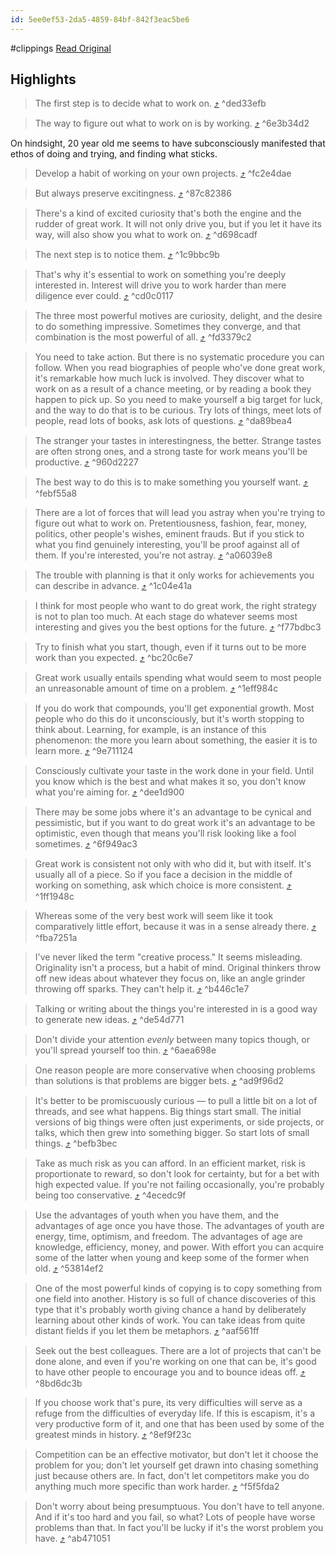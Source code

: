 ```yaml
---
id: 5ee0ef53-2da5-4859-84bf-842f3eac5be6
---
```


#clippings
[Read Original](https://paulgraham.com/greatwork.html)

## Highlights

> The first step is to decide what to work on. [⤴️](https://omnivore.app/me/how-to-do-great-work-18de572c1dd#ded33efb-51a8-4439-84a4-4f85fdb6c08b)  ^ded33efb

> The way to figure out what to work on is by working. [⤴️](https://omnivore.app/me/how-to-do-great-work-18de572c1dd#6e3b34d2-d27b-45ab-9436-707bde08fd24)  ^6e3b34d2

On hindsight, 20 year old me seems to have subconsciously manifested that ethos of doing and trying, and finding what sticks.  

> Develop a habit of working on your own projects. [⤴️](https://omnivore.app/me/how-to-do-great-work-18de572c1dd#fc2e4dae-ee69-452d-9fe7-5b95da66c387)  ^fc2e4dae

> But always preserve excitingness. [⤴️](https://omnivore.app/me/how-to-do-great-work-18de572c1dd#87c82386-03da-4ad7-80d5-28daa61d40e3)  ^87c82386

> There's a kind of excited curiosity that's both the engine and the rudder of great work. It will not only drive you, but if you let it have its way, will also show you what to work on. [⤴️](https://omnivore.app/me/how-to-do-great-work-18de572c1dd#d698cadf-d0c2-4d49-82be-d2873bff8ebf)  ^d698cadf

> The next step is to notice them. [⤴️](https://omnivore.app/me/how-to-do-great-work-18de572c1dd#1c9bbc9b-40a7-405f-89e0-213b5a5a300e)  ^1c9bbc9b

> That's why it's essential to work on something you're deeply interested in. Interest will drive you to work harder than mere diligence ever could. [⤴️](https://omnivore.app/me/how-to-do-great-work-18de572c1dd#cd0c0117-e8ef-4351-a732-3f99ccb86876)  ^cd0c0117

> The three most powerful motives are curiosity, delight, and the desire to do something impressive. Sometimes they converge, and that combination is the most powerful of all. [⤴️](https://omnivore.app/me/how-to-do-great-work-18de572c1dd#fd3379c2-7923-4593-ad2c-9b0468c870b9)  ^fd3379c2

> You need to take action. But there is no systematic procedure you can follow. When you read biographies of people who've done great work, it's remarkable how much luck is involved. They discover what to work on as a result of a chance meeting, or by reading a book they happen to pick up. So you need to make yourself a big target for luck, and the way to do that is to be curious. Try lots of things, meet lots of people, read lots of books, ask lots of questions. [⤴️](https://omnivore.app/me/how-to-do-great-work-18de572c1dd#da89bea4-ac4f-4a33-bd43-620aa685b9ab)  ^da89bea4

> The stranger your tastes in interestingness, the better. Strange tastes are often strong ones, and a strong taste for work means you'll be productive. [⤴️](https://omnivore.app/me/how-to-do-great-work-18de572c1dd#960d2227-7f8b-4d8a-9b52-0250582bbb7e)  ^960d2227

> The best way to do this is to make something you yourself want. [⤴️](https://omnivore.app/me/how-to-do-great-work-18de572c1dd#febf55a8-529e-4622-935b-f016f80a9a9a)  ^febf55a8

> There are a lot of forces that will lead you astray when you're trying to figure out what to work on. Pretentiousness, fashion, fear, money, politics, other people's wishes, eminent frauds. But if you stick to what you find genuinely interesting, you'll be proof against all of them. If you're interested, you're not astray. [⤴️](https://omnivore.app/me/how-to-do-great-work-18de572c1dd#a06039e8-6f44-4761-b90b-0d7976526cee)  ^a06039e8

> The trouble with planning is that it only works for achievements you can describe in advance. [⤴️](https://omnivore.app/me/how-to-do-great-work-18de572c1dd#1c04e41a-03e0-4bed-b55e-8c47f29f41bd)  ^1c04e41a

> I think for most people who want to do great work, the right strategy is not to plan too much. At each stage do whatever seems most interesting and gives you the best options for the future. [⤴️](https://omnivore.app/me/how-to-do-great-work-18de572c1dd#f77bdbc3-190b-4ab7-a4b3-2875f4c893bc)  ^f77bdbc3

> Try to finish what you start, though, even if it turns out to be more work than you expected. [⤴️](https://omnivore.app/me/how-to-do-great-work-18de572c1dd#bc20c6e7-fa4a-42c6-b733-4ab6aedc80bd)  ^bc20c6e7

> Great work usually entails spending what would seem to most people an unreasonable amount of time on a problem. [⤴️](https://omnivore.app/me/how-to-do-great-work-18de572c1dd#1eff984c-eef9-4273-aee2-4e53ec3ff2ce)  ^1eff984c

> If you do work that compounds, you'll get exponential growth. Most people who do this do it unconsciously, but it's worth stopping to think about. Learning, for example, is an instance of this phenomenon: the more you learn about something, the easier it is to learn more. [⤴️](https://omnivore.app/me/how-to-do-great-work-18de572c1dd#9e711124-861e-4e99-bde8-5b8f743456b2)  ^9e711124

> Consciously cultivate your taste in the work done in your field. Until you know which is the best and what makes it so, you don't know what you're aiming for. [⤴️](https://omnivore.app/me/how-to-do-great-work-18de572c1dd#dee1d900-33f6-4dca-b530-abf56392b057)  ^dee1d900

> There may be some jobs where it's an advantage to be cynical and pessimistic, but if you want to do great work it's an advantage to be optimistic, even though that means you'll risk looking like a fool sometimes. [⤴️](https://omnivore.app/me/how-to-do-great-work-18de572c1dd#6f949ac3-4273-41e4-ac9b-3c0d437bf087)  ^6f949ac3

> Great work is consistent not only with who did it, but with itself. It's usually all of a piece. So if you face a decision in the middle of working on something, ask which choice is more consistent. [⤴️](https://omnivore.app/me/how-to-do-great-work-18de572c1dd#1ff1948c-06dd-4fad-807a-a260ccb548be)  ^1ff1948c

> Whereas some of the very best work will seem like it took comparatively little effort, because it was in a sense already there. [⤴️](https://omnivore.app/me/how-to-do-great-work-18de572c1dd#fba7251a-63c0-4702-804e-96888432ba5a)  ^fba7251a

> I've never liked the term "creative process." It seems misleading. Originality isn't a process, but a habit of mind. Original thinkers throw off new ideas about whatever they focus on, like an angle grinder throwing off sparks. They can't help it. [⤴️](https://omnivore.app/me/how-to-do-great-work-18de572c1dd#b446c1e7-d09f-4002-b0af-97c1243217ea)  ^b446c1e7

> Talking or writing about the things you're interested in is a good way to generate new ideas. [⤴️](https://omnivore.app/me/how-to-do-great-work-18de572c1dd#de54d771-9bbf-4471-934f-ab29bc41b472)  ^de54d771

> Don't divide your attention _evenly_ between many topics though, or you'll spread yourself too thin. [⤴️](https://omnivore.app/me/how-to-do-great-work-18de572c1dd#6aea698e-1098-40f0-8130-6337a594a07f)  ^6aea698e

> One reason people are more conservative when choosing problems than solutions is that problems are bigger bets. [⤴️](https://omnivore.app/me/how-to-do-great-work-18de572c1dd#ad9f96d2-fa80-4176-a7ab-fe9bb915575a)  ^ad9f96d2

> It's better to be promiscuously curious — to pull a little bit on a lot of threads, and see what happens. Big things start small. The initial versions of big things were often just experiments, or side projects, or talks, which then grew into something bigger. So start lots of small things. [⤴️](https://omnivore.app/me/how-to-do-great-work-18de572c1dd#befb3bec-9074-4d12-887a-e135c6974c71)  ^befb3bec

> Take as much risk as you can afford. In an efficient market, risk is proportionate to reward, so don't look for certainty, but for a bet with high expected value. If you're not failing occasionally, you're probably being too conservative. [⤴️](https://omnivore.app/me/how-to-do-great-work-18de572c1dd#4ecedc9f-f7f0-4dd4-a4ab-1038151521db)  ^4ecedc9f

> Use the advantages of youth when you have them, and the advantages of age once you have those. The advantages of youth are energy, time, optimism, and freedom. The advantages of age are knowledge, efficiency, money, and power. With effort you can acquire some of the latter when young and keep some of the former when old. [⤴️](https://omnivore.app/me/how-to-do-great-work-18de572c1dd#53814ef2-aeae-4dde-863d-cf22b5d46b0a)  ^53814ef2

> One of the most powerful kinds of copying is to copy something from one field into another. History is so full of chance discoveries of this type that it's probably worth giving chance a hand by deliberately learning about other kinds of work. You can take ideas from quite distant fields if you let them be metaphors. [⤴️](https://omnivore.app/me/how-to-do-great-work-18de572c1dd#aaf561ff-5d92-4c70-a6d3-7b813500668d)  ^aaf561ff

> Seek out the best colleagues. There are a lot of projects that can't be done alone, and even if you're working on one that can be, it's good to have other people to encourage you and to bounce ideas off. [⤴️](https://omnivore.app/me/how-to-do-great-work-18de572c1dd#8bd6dc3b-a8af-4d6b-bc3d-9d0cb03aea47)  ^8bd6dc3b

> If you choose work that's pure, its very difficulties will serve as a refuge from the difficulties of everyday life. If this is escapism, it's a very productive form of it, and one that has been used by some of the greatest minds in history. [⤴️](https://omnivore.app/me/how-to-do-great-work-18de572c1dd#8ef9f23c-0307-43b3-968c-2fc917966cd6)  ^8ef9f23c

> Competition can be an effective motivator, but don't let it choose the problem for you; don't let yourself get drawn into chasing something just because others are. In fact, don't let competitors make you do anything much more specific than work harder. [⤴️](https://omnivore.app/me/how-to-do-great-work-18de572c1dd#f5f5fda2-9751-40dc-922d-b6afe10ecffb)  ^f5f5fda2

> Don't worry about being presumptuous. You don't have to tell anyone. And if it's too hard and you fail, so what? Lots of people have worse problems than that. In fact you'll be lucky if it's the worst problem you have. [⤴️](https://omnivore.app/me/how-to-do-great-work-18de572c1dd#ab471051-e85b-4766-ba1c-2b3a982d4736)  ^ab471051

